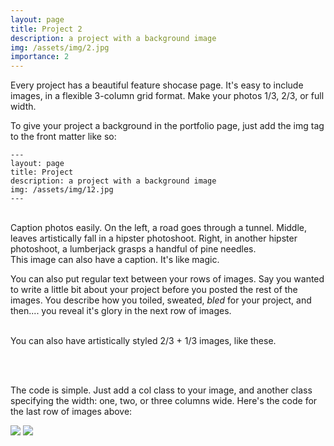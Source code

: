 ```yaml
---
layout: page
title: Project 2
description: a project with a background image
img: /assets/img/2.jpg
importance: 2
---
```


Every project has a beautiful feature shocase page. It's easy to include images, in a flexible 3-column grid format. Make your photos 1/3, 2/3, or full width.

To give your project a background in the portfolio page, just add the img tag to the front matter like so:

    ---
    layout: page
    title: Project
    description: a project with a background image
    img: /assets/img/12.jpg
    ---


<div class="img_row">
    <img class="col one left" src="{{ site.baseurl }}/assets/img/1.jpg" alt="" title="example image"/>
    <img class="col one left" src="{{ site.baseurl }}/assets/img/2.jpg" alt="" title="example image"/>
    <img class="col one left" src="{{ site.baseurl }}/assets/img/3.jpg" alt="" title="example image"/>
</div>
<div class="col three caption">
    Caption photos easily. On the left, a road goes through a tunnel. Middle, leaves artistically fall in a hipster photoshoot. Right, in another hipster photoshoot, a lumberjack grasps a handful of pine needles.
</div>
<div class="img_row">
    <img class="col three left" src="{{ site.baseurl }}/assets/img/5.jpg" alt="" title="example image"/>
</div>
<div class="col three caption">
    This image can also have a caption. It's like magic.
</div>

You can also put regular text between your rows of images. Say you wanted to write a little bit about your project before you posted the rest of the images. You describe how you toiled, sweated, *bled* for your project, and then.... you reveal it's glory in the next row of images.


<div class="img_row">
    <img class="col two left" src="{{ site.baseurl }}/assets/img/6.jpg" alt="" title="example image"/>
    <img class="col one left" src="{{ site.baseurl }}/assets/img/11.jpg" alt="" title="example image"/>
</div>
<div class="col three caption">
    You can also have artistically styled 2/3 + 1/3 images, like these.
</div>


<br/><br/>


The code is simple. Just add a col class to your image, and another class specifying the width: one, two, or three columns wide. Here's the code for the last row of images above:

<div class="img_row">
    <img class="col two left" src="/img/6.jpg"/>
    <img class="col one left" src="/img/11.jpg"/>
</div>
